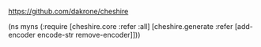 https://github.com/dakrone/cheshire



(ns myns
  (:require [cheshire.core :refer :all]
            [cheshire.generate :refer [add-encoder encode-str remove-encoder]]))
